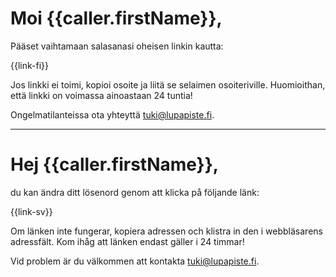 # Moi {{caller.firstName}},

Pääset vaihtamaan salasanasi oheisen linkin kautta:

{{link-fi}}

Jos linkki ei toimi, kopioi osoite ja liit&auml; se selaimen osoiteriville. Huomioithan, ett&auml; linkki on voimassa ainoastaan 24 tuntia!

Ongelmatilanteissa ota yhteytt&auml; tuki@lupapiste.fi.

---

# Hej {{caller.firstName}},

du kan &auml;ndra ditt l&ouml;senord genom att klicka p&aring; f&ouml;ljande l&auml;nk:

{{link-sv}}

Om l&auml;nken inte fungerar, kopiera adressen och klistra in den i webbl&auml;sarens adressf&auml;lt. Kom ih&aring;g att l&auml;nken endast g&auml;ller i 24 timmar!

Vid problem &auml;r du v&auml;lkommen att kontakta tuki@lupapiste.fi.

